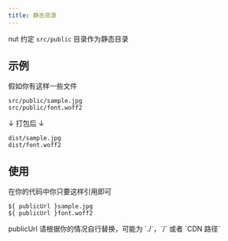 ```yaml
---
title: 静态资源
---
```


nut 约定 `src/public` 目录作为静态目录

## 示例

假如你有这样一些文件

```
src/public/sample.jpg
src/public/font.woff2
```

↓ 打包后 ↓

```
dist/sample.jpg
dist/font.woff2
```

## 使用

在你的代码中你只要这样引用即可

```
${ publicUrl }sample.jpg
${ publicUrl }font.woff2
```

<p class="danger">
  publicUrl 请根据你的情况自行替换，可能为 `./`，`/` 或者 `CDN 路径`
</p>
